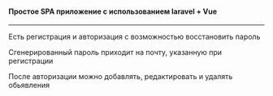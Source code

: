 <h4>Простое SPA приложение с использованием laravel + Vue</h4>
<hr>
<p>Есть регистрация и авторизация с возможностью восстановить пароль</p>
<p>Сгенерированный пароль приходит на почту, указанную при регистрации</p>
<p>После авторизации можно добавлять, редактировать и удалять обьявления</p>
